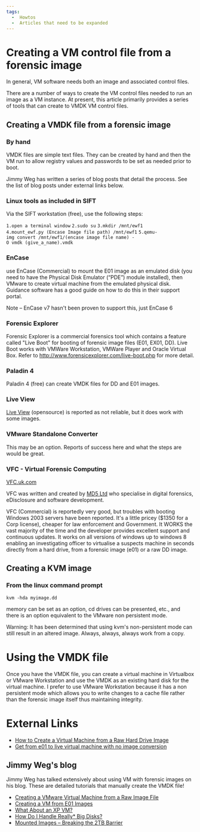 ```yaml
---
tags:
  -  Howtos
  -  Articles that need to be expanded
---
```

# Creating a VM control file from a forensic image

In general, VM software needs both an image and associated control
files.

There are a number of ways to create the VM control files needed to run
an image as a VM instance. At present, this article primarily provides a
series of tools that can create to VMDK VM control files.

## Creating a VMDK file from a forensic image

### By hand

VMDK files are simple text files. They can be created by hand and then
the VM run to allow registry values and passwords to be set as needed
prior to boot.

Jimmy Weg has written a series of blog posts that detail the process.
See the list of blog posts under external links below.

### Linux tools as included in SIFT

Via the SIFT workstation (free), use the following steps:

`1.open a terminal window`
`2.sudo su`
`3.mkdir /mnt/ewf1`
`4.mount_ewf.py (Encase Image file path) /mnt/ewf1`
`5.qemu-img convert /mnt/ewf1/(encase image file name) -O vmdk (give_a_name).vmdk`

### EnCase

use EnCase (Commercial) to mount the E01 image as an emulated disk (you
need to have the Physical Disk Emulator (“PDE”) module installed), then
VMware to create virtual machine from the emulated physical disk.
Guidance software has a good guide on how to do this in their support
portal.

Note – EnCase v7 hasn't been proven to support this, just EnCase 6

### Forensic Explorer

Forensic Explorer is a commercial forensics tool which contains a
feature called "Live Boot" for booting of forensic image files (E01,
EX01, DD). Live Boot works with VMWare Workstation, VMWare Player and
Oracle Virtual Box. Refer to
<http://www.forensicexplorer.com/live-boot.php> for more detail.

### Paladin 4

Paladin 4 (free) can create VMDK files for DD and E01 images.

### Live View

[Live View](http://liveview.sourceforge.net/) (opensource) is reported
as not reliable, but it does work with some images.

### VMware Standalone Converter

This may be an option. Reports of success here and what the steps are
would be great.

### VFC - Virtual Forensic Computing

[VFC.uk.com](http://www.vfc.uk.com)

VFC was written and created by [MD5 Ltd](http://www.md5.uk.com) who
specialise in digital forensics, eDisclosure and software development.

VFC (Commercial) is reportedly very good, but troubles with booting
Windows 2003 servers have been reported. It's a little pricey (\$1350
for a Corp license), cheaper for law enforcement and Government. It
WORKS the vast majority of the time and the developer provides excellent
support and continuous updates. It works on all versions of windows up
to windows 8 enabling an investigating officer to virtualise a suspects
machine in seconds directly from a hard drive, from a forensic image
(e01) or a raw DD image.

## Creating a KVM image

### From the linux command prompt

`kvm -hda myimage.dd`

memory can be set as an option, cd drives can be presented, etc., and
there is an option equivalent to the VMware non persistent mode.

Warning: It has been determined that using kvm's non-persistent mode can
still result in an altered image. Always, always, always work from a
copy.

# Using the VMDK file

Once you have the VMDK file, you can create a virtual machine in
Virtualbox or VMware Workstation and use the VMDK as an existing hard
disk for the virtual machine. I prefer to use VMware Workstation because
it has a non persistent mode which allows you to write changes to a
cache file rather than the forensic image itself thus maintaining
integrity.

# External Links

- [How to Create a Virtual Machine from a Raw Hard Drive
  Image](http://www.myfixlog.com/fix.php?fid=35)
- [Get from e01 to live virtual machine with no image
  conversion](http://cyb3rdaw6.harpermountain.net/2011/06/12/get-from-e01-to-live-virtual-machine-with-no-image-conversion/)

## Jimmy Weg's blog

Jimmy Weg has talked extensively about using VM with forensic images on
his blog. These are detailed tutorials that manually create the VMDK
file!

- [Creating a VMware Virtual Machine from a Raw Image
  File](http://justaskweg.com/?p=7)
- [Creating a VM from E01 Images](http://justaskweg.com/?p=653)
- [What About an XP VM?](http://justaskweg.com/?p=851)
- [How Do I Handle Really\* Big Disks?](http://justaskweg.com/?p=999)
- [Mounted Images – Breaking the 2TB
  Barrier](http://justaskweg.com/?p=1024)